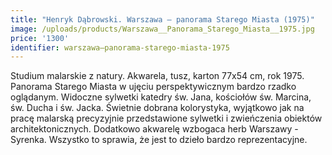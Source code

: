 ```yaml
---
title: "Henryk Dąbrowski. Warszawa – panorama Starego Miasta (1975)"
image: /uploads/products/Warszawa__Panorama_Starego_Miasta__1975.jpg
price: '1300'
identifier: warszawa–panorama-starego-miasta-1975
---
```


Studium malarskie z natury. Akwarela, tusz, karton 77x54 cm, rok 1975. Panorama Starego Miasta w ujęciu perspektywicznym bardzo rzadko oglądanym. Widoczne sylwetki katedry św. Jana, kościołów św. Marcina, św. Ducha i św. Jacka.
Świetnie dobrana kolorystyka, wyjątkowo jak na pracę malarską precyzyjnie przedstawione sylwetki i zwieńczenia obiektów architektonicznych. Dodatkowo akwarelę wzbogaca herb Warszawy - Syrenka. Wszystko to sprawia, że jest to dzieło bardzo reprezentacyjne.